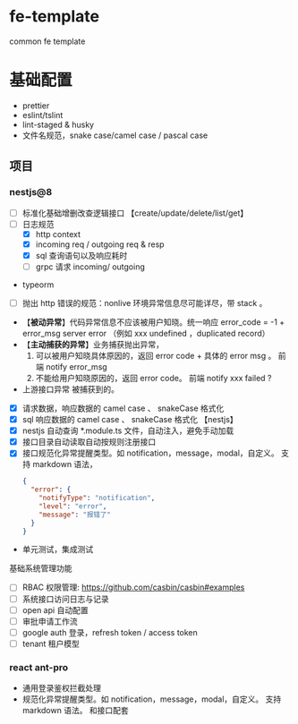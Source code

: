 # fe-template
common fe template


# 基础配置
- prettier
- eslint/tslint 
- lint-staged & husky 
- 文件名规范，snake case/camel case / pascal case

## 项目

### nestjs@8
- [ ] 标准化基础增删改查逻辑接口 【create/update/delete/list/get】
- [ ] 日志规范
  - [x] http context 
  - [x] incoming req / outgoing req & resp 
  - [x] sql 查询语句以及响应耗时 
  - [ ] grpc 请求 incoming/ outgoing 
- typeorm 
- [ ]  抛出 http 错误的规范：nonlive 环境异常信息尽可能详尽，带 stack 。
  - 【**被动异常**】代码异常信息不应该被用户知晓。统一响应 error_code = -1 + error_msg server error （例如 xxx undefined ，duplicated record）
  - 【**主动捕获的异常**】业务捕获抛出异常，
    1. 可以被用户知晓具体原因的，返回 error code + 具体的 error msg 。 前端 notify error_msg
    2. 不能给用户知晓原因的，返回 error code。 前端 notify xxx failed ?
  - 上游接口异常 被捕获到的。
- [x] 请求数据，响应数据的 camel case 、 snakeCase 格式化
- [x] sql 响应数据的 camel case 、 snakeCase 格式化 【nestjs】
- [x] nestjs 自动查询 *.module.ts 文件，自动注入，避免手动加载
- [x] 接口目录自动读取自动按规则注册接口
- [x] 接口规范化异常提醒类型。如 notification，message，modal，自定义。 支持 markdown 语法，
   ```json
   {
     "error": {
       "notifyType": "notification",
       "level": "error",
       "message": "报错了"
     }
   }
   ```
- 单元测试，集成测试


基础系统管理功能
- [ ] RBAC 权限管理: https://github.com/casbin/casbin#examples
- [ ] 系统接口访问日志与记录
- [ ] open api 自动配置
- [ ] 审批申请工作流
- [ ] google auth 登录，refresh token / access token 
- [ ] tenant 租户模型 

### react ant-pro
- 通用登录鉴权拦截处理
- 规范化异常提醒类型。如 notification，message，modal，自定义。 支持 markdown 语法。 和接口配套

